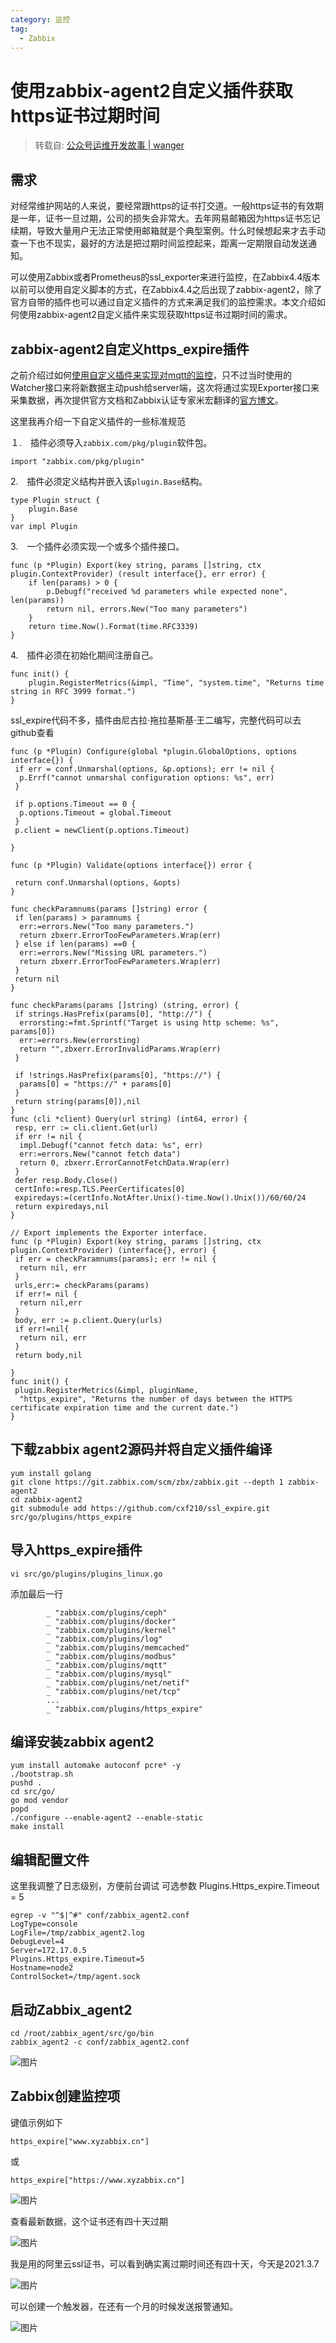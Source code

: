```yaml
---
category: 监控
tag:
  - Zabbix
---
```


# 使用zabbix-agent2自定义插件获取https证书过期时间

> 转载自: [公众号运维开发故事 | wanger](https://mp.weixin.qq.com/s/Sw0WubPH7luEY_kaVsoPkg)

## 需求

对经常维护网站的人来说，要经常跟https的证书打交道。一般https证书的有效期是一年，证书一旦过期，公司的损失会非常大。去年网易邮箱因为https证书忘记续期，导致大量用户无法正常使用邮箱就是个典型案例。什么时候想起来才去手动查一下也不现实，最好的方法是把过期时间监控起来，距离一定期限自动发送通知。

可以使用Zabbix或者Prometheus的ssl_exporter来进行监控，在Zabbix4.4版本以前可以使用自定义脚本的方式，在Zabbix4.4之后出现了zabbix-agent2，除了官方自带的插件也可以通过自定义插件的方式来满足我们的监控需求。本文介绍如何使用zabbix-agent2自定义插件来实现获取https证书过期时间的需求。

## zabbix-agent2自定义https_expire插件

之前介绍过如何[使用自定义插件来实现对mqtt的监控](https://mp.weixin.qq.com/s?__biz=MzI3NTQ1ODEyMQ==&mid=2247489848&idx=2&sn=7be7f66ba2c4dcc1e9c2c410dffea6d1&scene=21#wechat_redirect)，只不过当时使用的Watcher接口来将新数据主动push给server端，这次将通过实现Exporter接口来采集数据，再次提供官方文档和Zabbix认证专家米宏翻译的[官方博文](https://mp.weixin.qq.com/s?__biz=MzI3NTQ1ODEyMQ==&mid=2247485564&idx=2&sn=e736e1c8f2dbb444bc0b9fbf786b75d5&scene=21#wechat_redirect)。

这里我再介绍一下自定义插件的一些标准规范 

１.　插件必须导入`zabbix.com/pkg/plugin`软件包。

```
import "zabbix.com/pkg/plugin"
```

2.　插件必须定义结构并嵌入该`plugin.Base`结构。

```
type Plugin struct {
    plugin.Base
}
var impl Plugin
```

 3.　一个插件必须实现一个或多个插件接口。

```
func (p *Plugin) Export(key string, params []string, ctx plugin.ContextProvider) (result interface{}, err error) {
    if len(params) > 0 {
        p.Debugf("received %d parameters while expected none", len(params))
        return nil, errors.New("Too many parameters")
    }
    return time.Now().Format(time.RFC3339)
}
```

4.　插件必须在初始化期间注册自己。

```
func init() {
    plugin.RegisterMetrics(&impl, "Time", "system.time", "Returns time string in RFC 3999 format.")
}
```

ssl_expire代码不多，插件由尼古拉·拖拉基斯基·王二编写，完整代码可以去github查看

```
func (p *Plugin) Configure(global *plugin.GlobalOptions, options interface{}) {
 if err = conf.Unmarshal(options, &p.options); err != nil {
  p.Errf("cannot unmarshal configuration options: %s", err)
 }

 if p.options.Timeout == 0 {
  p.options.Timeout = global.Timeout
 }
 p.client = newClient(p.options.Timeout)

}

func (p *Plugin) Validate(options interface{}) error {

 return conf.Unmarshal(options, &opts)
}

func checkParamnums(params []string) error {
 if len(params) > paramnums {
  err:=errors.New("Too many parameters.")
  return zbxerr.ErrorTooFewParameters.Wrap(err)
 } else if len(params) ==0 {
  err:=errors.New("Missing URL parameters.")
  return zbxerr.ErrorTooFewParameters.Wrap(err)
 }
 return nil
}

func checkParams(params []string) (string, error) {
 if strings.HasPrefix(params[0], "http://") {
  errorsting:=fmt.Sprintf("Target is using http scheme: %s", params[0])
  err:=errors.New(errorsting)
  return "",zbxerr.ErrorInvalidParams.Wrap(err)
 }

 if !strings.HasPrefix(params[0], "https://") {
  params[0] = "https://" + params[0]
 }
 return string(params[0]),nil
}
func (cli *client) Query(url string) (int64, error) {
 resp, err := cli.client.Get(url)
 if err != nil {
  impl.Debugf("cannot fetch data: %s", err)
  err:=errors.New("cannot fetch data")
  return 0, zbxerr.ErrorCannotFetchData.Wrap(err)
 }
 defer resp.Body.Close()
 certInfo:=resp.TLS.PeerCertificates[0]
 expiredays:=(certInfo.NotAfter.Unix()-time.Now().Unix())/60/60/24
 return expiredays,nil
}

// Export implements the Exporter interface.
func (p *Plugin) Export(key string, params []string, ctx plugin.ContextProvider) (interface{}, error) {
 if err = checkParamnums(params); err != nil {
  return nil, err
 }
 urls,err:= checkParams(params)
 if err!= nil {
  return nil,err
 }
 body, err := p.client.Query(urls)
 if err!=nil{
  return nil, err
 }
 return body,nil

}
func init() {
 plugin.RegisterMetrics(&impl, pluginName,
  "https_expire", "Returns the number of days between the HTTPS certificate expiration time and the current date.")
}
```

## 下载zabbix agent2源码并将自定义插件编译

```
yum install golang
git clone https://git.zabbix.com/scm/zbx/zabbix.git --depth 1 zabbix-agent2
cd zabbix-agent2
git submodule add https://github.com/cxf210/ssl_expire.git src/go/plugins/https_expire
```

## 导入https_expire插件

```
vi src/go/plugins/plugins_linux.go
```

添加最后一行

```
        _ "zabbix.com/plugins/ceph"
        _ "zabbix.com/plugins/docker"
        _ "zabbix.com/plugins/kernel"
        _ "zabbix.com/plugins/log"
        _ "zabbix.com/plugins/memcached"
        _ "zabbix.com/plugins/modbus"
        _ "zabbix.com/plugins/mqtt"
        _ "zabbix.com/plugins/mysql"
        _ "zabbix.com/plugins/net/netif"
        _ "zabbix.com/plugins/net/tcp"
        ...
        _ "zabbix.com/plugins/https_expire"
```

## 编译安装zabbix agent2

```
yum install automake autoconf pcre* -y
./bootstrap.sh 
pushd . 
cd src/go/ 
go mod vendor 
popd 
./configure --enable-agent2 --enable-static 
make install
```

## 编辑配置文件

这里我调整了日志级别，方便前台调试 可选参数 Plugins.Https_expire.Timeout = 5

```
egrep -v "^$|^#" conf/zabbix_agent2.conf  
LogType=console
LogFile=/tmp/zabbix_agent2.log
DebugLevel=4
Server=172.17.0.5
Plugins.Https_expire.Timeout=5
Hostname=node2
ControlSocket=/tmp/agent.sock
```

## 启动Zabbix_agent2

```
cd /root/zabbix_agent/src/go/bin
zabbix_agent2 -c conf/zabbix_agent2.conf
```

![图片](https://gitee.com/clay-wangzhi/blogImg/raw/master/blogImg/agent21.png)

## Zabbix创建监控项

键值示例如下

```
https_expire["www.xyzabbix.cn"]
```

或

```
https_expire["https://www.xyzabbix.cn"]
```

![图片](https://gitee.com/clay-wangzhi/blogImg/raw/master/blogImg/agent22.png)



查看最新数据，这个证书还有四十天过期

![图片](https://gitee.com/clay-wangzhi/blogImg/raw/master/blogImg/agent23.png)

我是用的阿里云ssl证书，可以看到确实离过期时间还有四十天，今天是2021.3.7

![图片](https://gitee.com/clay-wangzhi/blogImg/raw/master/blogImg/agent24.png)



可以创建一个触发器，在还有一个月的时候发送报警通知。

![图片](https://gitee.com/clay-wangzhi/blogImg/raw/master/blogImg/agent25.png)
